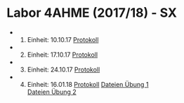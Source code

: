 # Labor 4AHME (2017/18) - SX

* 1. Einheit: 10.10.17 [Protokoll](beremm14/README_2017-10-10.md)
* 2. Einheit: 17.10.17 [Protokoll](beremm14/README_2017-10-17.md)
* 3. Einheit: 24.10.17 [Protokoll](beremm14/README_2017-10-24.md)
* 4. Einheit: 16.01.18 [Protokoll](beremm14/README_2018_01_16.md) 
                       [Dateien Übung 1](beremm14/Makefiles/ue01/)  
                       [Dateien Übung 2](beremm14/Makefiles/ue02/)  
